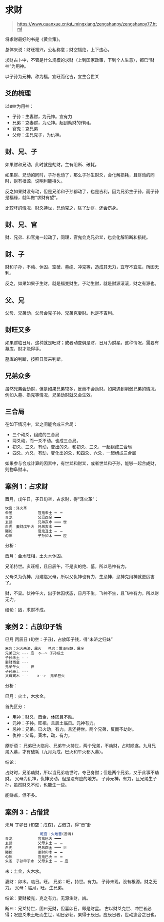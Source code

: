 # 求财

> https://www.quanxue.cn/qt_mingxiang/zengshanpy/zengshanpy77.html

将求财最好的书是《黄金策》。

总体来说：财旺福兴，公私称意；财空福绝，上下违心。

求财占卜中，不管是什么规模的求财（上到国家政策，下到个人生意），都已“财神”为用神。

以子孙为元神，称为福，宜旺而化吉，宜生合世爻

## 爻的梳理

以`妻财`为用神：

- 子孙：生妻财，为元神。宜有力
- 兄弟：克妻财，为忌神。起到劫财的作用。
- 官鬼：克兄弟
- 父母：生兄克子，为仇神。

## 财、兄、子

如果财和兄动，此时就是劫财。主有阻断、破耗。

如果财、兄动的同时，子孙也动了，那么子孙生财爻，会化解损耗，且财动的同时，财有根源，说明利能持久。

反之如果财没有动，但是兄弟和子孙都动了，也是吉利，因为兄弟生子孙，而子孙是福缘，就叫做“求财有望”。

比较坏的情况，财爻持世，兄动克之，除了劫财，还会伤身。

## 财、兄、官

财、兄弟、和官鬼一起动了，同理，官鬼会克兄弟爻，也会化解阻断和损耗。

## 财、子

财和子孙，不动、休囚、空破、墓绝、冲克等，造成其无力，宜守不宜进，所图无利。

反之，如果如果子生财，就是福变财生，子动生财，就是财源滚滚，财之有源也。

## 父、兄

父母、兄弟动，父母会克子孙、兄弟克妻财。也是不吉利。

## 财旺又多

如果财临日月，这种就是旺财；或者动变俱是财，日月为财星。这种情况，需要有墓库，财才能得手。

墓库的判断，按照日辰来判断。

## 兄弟众多

虽然兄弟会劫财，但是如果兄弟较多，反而不会劫财。如果遇到削弱兄弟的情况，例如入墓、损克等情况，兄弟劫财就又会生效。

## 三合局

在如下情况中，爻之间能合成三合局：

- 三个动爻，组成的三合局
- 两爻动，而一爻不动。也成三合局。
- 初爻、三爻，有动，变出的爻，和初爻、三爻，一起组成三合局
- 四爻、六爻，有动，变化出的爻，和四爻、六爻，一起组成三合局

如果参与合成计算的因素中，有世爻和财爻，或者世爻和子孙，能够一起合成财，则物阜财丰。

## 案例 1：占求财

酉月，戊午日，子丑旬空，占求财，得“泽火革”：

```js
坎宫：泽火革
朱雀　　　　　　　官鬼未土 ━　━
青龙　　　　　　　父母酉金 ━━━
玄武　　　　　　　兄弟亥水 ━━━ 世
白虎　妻财戊午火　兄弟亥水 ━━━
螣蛇　　　　　　　官鬼丑土 ━　━
勾陈　　　　　　　子孙卯木 ━━━ 应
```

分析：

酉月：金水旺相，土火木休囚。

兄弟持世。亥旺相，且日辰午，不是亥的绝、墓，所以忌神有力。

父母爻为仇神，月建临父母，所以父仇神也有力，生忌神，忌神克用神就更厉害了。

财，不显。伏神午火，出于休囚状态，日月不生，飞神不生，且飞神有力，所以财无力。

结论：凶，求财不成。

## 案例 2：占放印子钱

巳月 丙辰日 (旬空：子丑)，占放印子钱，得“未济之归妹”

```js
离宫：水火未济，属火   兑宫：雷泽归妹，属金
兄弟巳火 --- 应  o--> 子孙戌土
子孙未土 - -
妻财酉金 ---
兄弟午火 - - 世
子孙辰土 ---
父母寅木 - -    x-->  兄弟巳火
```

分析：

巳月：火土，木水金。

首先区分：

- 用神：财爻，酉金，休囚且不动。
- 元神：子孙。旺相。且辰土临日。元神有力。
- 忌神：兄弟。巳火动，有力。且还持世。两个兄弟，反而不劫财。
- 仇神：父母。寅木，动，有力。

原断语：
兄弟巳火临月、兄弟午火持世，两个兄弟，不劫财，占时顺遂。九月兄弟入墓，才有破耗（九月为戌，巳火和午火都入墓）。

结论：

占财时，兄弟劫财，所以当兄弟临世时，夺己身财；但是两个兄弟，又于此事不劫财。
父母为仇神，仇神发动，但是没有应的地方。
子孙元神，有力，且兄弟生子孙，虽然财爻不动，也能生一些。

能赚点，但不多。

## 案例 3：占借贷

未月 丁卯日 (旬空：戌亥)，占借贷，得“晋”卦

```js
                乾宫：火地晋(游魂)
青龙　　　　　　　官鬼巳火 ━━━
玄武　　　　　　　父母未土 ━　━
白虎　　　　　　　兄弟酉金 ━━━ 世
螣蛇　　　　　　　妻财卯木 ━　━
勾陈　　　　　　　官鬼巳火 ━　━
朱雀　子孙甲子水　父母未土 ━　━ 应
```

未：土金，火木水。

妻财：卯木。临日。旺。
兄弟：旺，持世。有力。
子孙未现，没有根源。财之无力。
父母：临月，旺，生兄弟。

结论：妻财被克，克之有力。无源生财，凶。

断曰：兄爻持世，固曰无财，但喜卯日，即是财星。
古以财爻克世、冲世者必得；况应爻未土旺而生世，明日必获。果得于辰日。应辰日者，世动逢合之日也。
